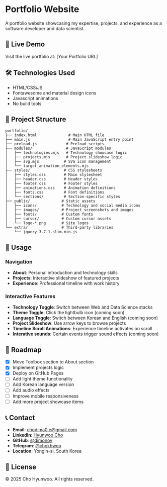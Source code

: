 # Portfolio Website

A portfolio website showcasing my expertise, projects, and experience as a software developer and data scientist.

## 🚀 Live Demo

Visit the live portfolio at: [Your Portfolio URL]

## 🛠️ Technologies Used

- HTML/CSS/JS
- Fontawesome and material design icons
- Javascript animations
- No build tools

## 📁 Project Structure

```
portfolio/
├── index.html              # Main HTML file
├── main.js                 # Main JavaScript entry point
├── preload.js             # Preload scripts
├── modules/               # JavaScript modules
│   ├── technologies.mjs   # Technology showcase logic
│   ├── projects.mjs       # Project slideshow logic
│   ├── svg.mjs           # SVG icon management
│   └── target_animation_elements.mjs
├── styles/               # CSS stylesheets
│   ├── styles.css        # Main stylesheet
│   ├── header.css        # Header styles
│   ├── footer.css        # Footer styles
│   ├── animations.css    # Animation definitions
│   ├── fonts.css         # Font definitions
│   └── sections/         # Section-specific styles
├── public/              # Static assets
│   ├── icons/           # Technology and social media icons
│   ├── images/          # Project screenshots and images
│   ├── fonts/           # Custom fonts
│   ├── cursor/          # Custom cursor assets
│   └── logo-*.png       # Site logos
└── extra/               # Third-party libraries
    └── jquery-3.7.1.slim.min.js
```

## 🎯 Usage

### Navigation
- **About**: Personal introduction and technology skills
- **Projects**: Interactive slideshow of featured projects
- **Experience**: Professional timeline with work history

### Interactive Features
- **Technology Toggle**: Switch between Web and Data Science stacks
- **Theme Toggle**: Click the lightbulb icon (coming soon)
- **Language Toggle**: Switch between Korean and English (coming soon)
- **Project Slideshow**: Use arrow keys to browse projects
- **Timeline Scroll Animations**: Experience timeline activates on scroll
- **Interative sounds**: Certain events trigger sound effects (coming soon)

## 🔮 Roadmap

- [x] Move Toolbox section to About section
- [x] Implement projects logic
- [x] Deploy on GitHub Pages
- [ ] Add light theme functionality
- [ ] Add Korean language version
- [ ] Add audio effects
- [ ] Improve mobile responsiveness
- [ ] Add more project showcase items

## 📞 Contact

- **Email**: [chodima0.e@gmail.com](mailto:chodima0.e@gmail.com)
- **LinkedIn**: [Hyunwoo Cho](https://www.linkedin.com/in/hyunwoo-cho-b243b02bb/)
- **GitHub**: [@dimonoy](https://github.com/dimonoy)
- **Telegram**: [@chokhwoo](https://t.me/chokhwoo)
- **Location**: Yongin-si, South Korea

## 📄 License

© 2025 Cho Hyunwoo. All rights reserved.
